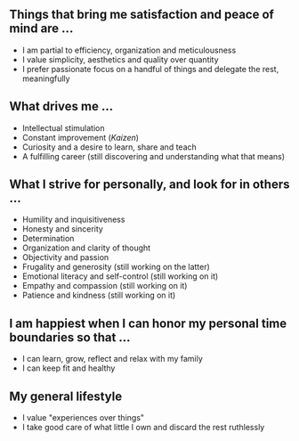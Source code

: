 ## Things that bring me satisfaction and peace of mind are ...

  - I am partial to efficiency, organization and meticulousness
  - I value simplicity, aesthetics and quality over quantity
  - I prefer passionate focus on a handful of things and delegate the rest, meaningfully

## What drives me ...

  - Intellectual stimulation
  - Constant improvement (*Kaizen*)
  - Curiosity and a desire to learn, share and teach
  - A fulfilling career (still discovering and understanding what that means)

## What I strive for personally, and look for in others ...

  - Humility and inquisitiveness
  - Honesty and sincerity
  - Determination
  - Organization and clarity of thought
  - Objectivity and passion
  - Frugality and generosity (still working on the latter)
  - Emotional literacy and self-control (still working on it)
  - Empathy and compassion (still working on it)
  - Patience and kindness (still working on it)

## I am happiest when I can honor my personal time boundaries so that ...

  - I can learn, grow, reflect and relax with my family
  - I can keep fit and healthy

## My general lifestyle

  - I value "experiences over things"
  - I take good care of what little I own and discard the rest ruthlessly
